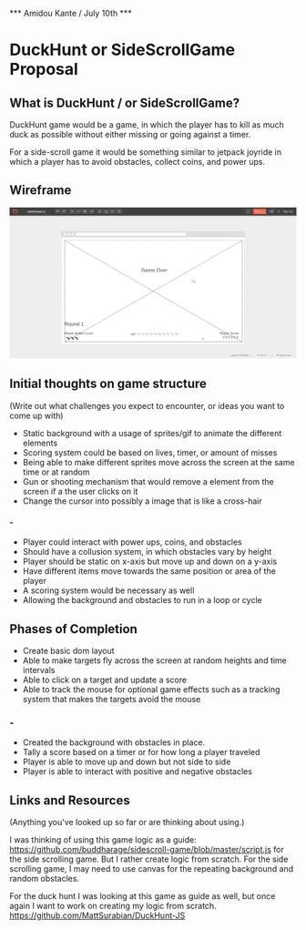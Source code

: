 *** Amidou Kante / July 10th ***

# DuckHunt or SideScrollGame Proposal
 
## What is DuckHunt / or SideScrollGame?

DuckHunt game would be a game, in which the player has to kill as much duck as possible without either missing or going against a timer.

For a side-scroll game it would be something similar to jetpack joyride in which a player has to avoid obstacles, collect coins, and power ups.

## Wireframe

![Duck hunt image](./images/duckHuntWireFrame.png)

## Initial thoughts on game structure

(Write out what challenges you expect to encounter, or ideas you want to come up with)
- Static background with a usage of sprites/gif to animate the different elements
- Scoring system could be based on lives, timer, or amount of misses
- Being able to make different sprites move across the screen at the same time or at random
- Gun or shooting mechanism that would remove a element from the screen if a the user clicks on it
- Change the cursor into possibly a image that is like a cross-hair
#### -
- Player could interact with power ups, coins, and obstacles
- Should have a collusion system, in which obstacles vary by height
- Player should be static on x-axis but move up and down on a y-axis
- Have different items move towards the same position or area of the player 
- A scoring system would be necessary as well
- Allowing the background and obstacles to run in a loop or cycle 

## Phases of Completion

- Create basic dom layout
- Able to make targets fly across the screen at random heights and time intervals
- Able to click on a target and update a score
- Able to track the mouse for optional game effects such as a tracking system that makes the targets avoid the mouse
### -
- Created the background with obstacles in place.
- Tally a score based on a timer or for how long a player traveled
- Player is able to move up and down but not side to side
- Player is able to interact with positive and negative obstacles

## Links and Resources

(Anything you've looked up so far or are thinking about using.)

I was thinking of using this game logic as a guide: https://github.com/buddharage/sidescroll-game/blob/master/script.js for the side scrolling game. But I rather create logic from scratch. For the side scrolling game, I may need to use canvas for the repeating background and random obstacles. 

For the duck hunt I was looking at this game as guide as well, but once again I want to work on creating my logic from scratch.
https://github.com/MattSurabian/DuckHunt-JS